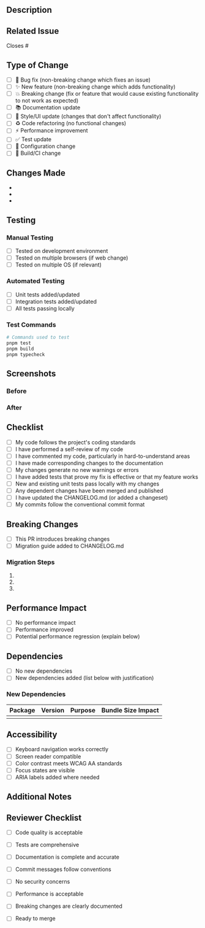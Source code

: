 ## Description

<!-- Provide a clear and concise description of your changes -->

## Related Issue

<!-- Link to the issue this PR addresses -->
Closes #

## Type of Change

<!-- Mark the relevant option with an 'x' -->

- [ ] 🐛 Bug fix (non-breaking change which fixes an issue)
- [ ] ✨ New feature (non-breaking change which adds functionality)
- [ ] 💥 Breaking change (fix or feature that would cause existing functionality to not work as expected)
- [ ] 📚 Documentation update
- [ ] 🎨 Style/UI update (changes that don't affect functionality)
- [ ] ♻️ Code refactoring (no functional changes)
- [ ] ⚡ Performance improvement
- [ ] ✅ Test update
- [ ] 🔧 Configuration change
- [ ] 🔨 Build/CI change

## Changes Made

<!-- List the key changes in this PR -->

- 
- 
- 

## Testing

<!-- Describe how you tested your changes -->

### Manual Testing

- [ ] Tested on development environment
- [ ] Tested on multiple browsers (if web change)
- [ ] Tested on multiple OS (if relevant)

### Automated Testing

- [ ] Unit tests added/updated
- [ ] Integration tests added/updated
- [ ] All tests passing locally

### Test Commands

```bash
# Commands used to test
pnpm test
pnpm build
pnpm typecheck
```

## Screenshots

<!-- If applicable, add screenshots to help explain your changes -->

### Before

<!-- Screenshot or description of the current behavior -->

### After

<!-- Screenshot or description of the new behavior -->

## Checklist

<!-- Ensure you've completed these steps before submitting -->

- [ ] My code follows the project's coding standards
- [ ] I have performed a self-review of my code
- [ ] I have commented my code, particularly in hard-to-understand areas
- [ ] I have made corresponding changes to the documentation
- [ ] My changes generate no new warnings or errors
- [ ] I have added tests that prove my fix is effective or that my feature works
- [ ] New and existing unit tests pass locally with my changes
- [ ] Any dependent changes have been merged and published
- [ ] I have updated the CHANGELOG.md (or added a changeset)
- [ ] My commits follow the conventional commit format

## Breaking Changes

<!-- If this is a breaking change, describe the impact and migration path -->

- [ ] This PR introduces breaking changes
- [ ] Migration guide added to CHANGELOG.md

### Migration Steps

<!-- Steps users need to take to migrate to this version -->

1. 
2. 
3. 

## Performance Impact

<!-- Describe any performance implications of your changes -->

- [ ] No performance impact
- [ ] Performance improved
- [ ] Potential performance regression (explain below)

## Dependencies

<!-- List any new dependencies added -->

- [ ] No new dependencies
- [ ] New dependencies added (list below with justification)

### New Dependencies

<!-- If you added dependencies, explain why they're necessary -->

| Package | Version | Purpose | Bundle Size Impact |
|---------|---------|---------|-------------------|
|         |         |         |                   |

## Accessibility

<!-- For UI changes, describe accessibility considerations -->

- [ ] Keyboard navigation works correctly
- [ ] Screen reader compatible
- [ ] Color contrast meets WCAG AA standards
- [ ] Focus states are visible
- [ ] ARIA labels added where needed

## Additional Notes

<!-- Any additional information that reviewers should know -->

## Reviewer Checklist

<!-- For maintainers to complete during review -->

- [ ] Code quality is acceptable
- [ ] Tests are comprehensive
- [ ] Documentation is complete and accurate
- [ ] Commit messages follow conventions
- [ ] No security concerns
- [ ] Performance is acceptable
- [ ] Breaking changes are clearly documented
- [ ] Ready to merge


